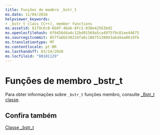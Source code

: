 ```yaml
---
title: Funções de membro _bstr_t
ms.date: 11/04/2016
helpviewer_keywords:
- _bstr_t class [C++], member functions
ms.assetid: 61f9c6c8-6b8f-46eb-8fc2-038e42563bd2
ms.openlocfilehash: 6f0456d4a4c12bd91569a5ca4975f9c01ee44675
ms.sourcegitcommit: 857fa6b530224fa6c18675138043aba9aa0619fb
ms.translationtype: MT
ms.contentlocale: pt-BR
ms.lasthandoff: 03/24/2020
ms.locfileid: "80181129"
---
```

# <a name="_bstr_t-member-functions"></a>Funções de membro _bstr_t

Para obter informações sobre `_bstr_t` funções membro, consulte [_Bstr_t classe](../cpp/bstr-t-class.md).

## <a name="see-also"></a>Confira também

[Classe _bstr_t](../cpp/bstr-t-class.md)
